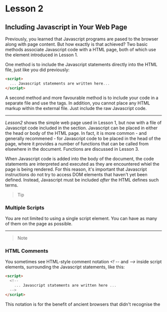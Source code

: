 # Lesson 2

## Including Javascript in Your Web Page

Previously, you learned that Javascript programs are pased to the browser along with page content. But how exactly is that achieved? Two basic methods associate Javascript code with a HTML page, both of which use the <script></script> element introduced in Lesson 1.

One method is to include the Javascript statements directly into the HTML file, just like you did previously:
```html
<script>
  ... Javascript statements are written here...
</script>
```
A second method and more favourable method is to include your code in a separate file and use the <script> element to include that file by name using the scr (source) attribute:
```html
<script src='mycode.js'></script>
```
The file *mycode.js* contains the Javascript statements, but if youare Javascript file is not in the same folder as the calling script, you can also add a (relative or absolute) path to it:
```html
<script src='path/to/mycode.js'></script>
```
or
```html
<script src='http://www.example.com/path/to/mycode.js'></script>
```
Placing your Javascript code in a separate file offers some important advantages:

* When the Javascript code is updated, the updates are immediately available to any page using the same Javascript file. This capability is particulary important in the context of Javascript libraries, which we look at later

* The code for the HTML page is kept cleaner and therefore is easier to read and maintain

* Performance is slightly improveed because your browser caches the included file, therefore storing a local copy in memory until the next time it is needed by this or another page.

> Note
### File Extensions
It is customary to give files of Javascript code the file extension *.js*, as in this example. However, your included code files can have any extension, and the browser will try to interpret the contents as Javascript.

----

> Caution
### Take Care with Markup
The Javascript statements in the external file must NOT be surrounded by <script> .. </script> tags. In addition, you cannot place any HTML markup within the external file. Just include the raw Javascript code.

----

*Lesson2* shows the simple web page used in Lesson 1, but now with a file of Javascript code included in the <body> section. Javascript can be placed in either the head or body of the HTML page. In fact, it is more common - and generally recommened - for Javascript code to be placed in the head of the page, where it provides a number of functions that can be called from elsewhere in the document. Functions are discussed in Lesson 3.

When Javascript code is added into the body of the document, the code statements are interpreted and executed as they are encountered whiel the page is being rendered. For this reason, it's important that Javascript instructions do not try to access DOM elements that haven't yet been defined. Instead, Javascript must be included *after* the HTML defines such terms.

> Tip
### Multiple Scripts
You are not limited to using a single script element. You can have as many of them on the page as possible.

----

> Note
### HTML Comments
You sometimes see HTML-style comment notation *<! --* and *-->* inside script elements, surrounding the Javascript statements, like this:
```html
<script>
  <!--
    ... Javascript statements are written here ...
  -->
</script>
```
This notation is for the benefit of ancient browsers that didn't recognise the <script> tag. This technique is not required.

----

## Writing Javascript Statements

Javascript programs are lists of individual instructions that we refer to as *statements*. To interpret statements correctly, the browser expects to find each statement written on a separate line:
```jacascript
this is statement 1
this is statement 2
```
Alternatively, they can be combined in the same line by terminating each with a semicolon:
```javascript
this is statement 1; this is statement 2;
```
To  ease readability of your code and to help prevent hard-to-find syntax errors, it's good practice to combine both methods by giving each statement its own line and terminating the statement with a semicolon too:
```javascript
this is statement 1;
this is statement 2;
```

## Commenting Your Code

Some statements are not intended to be executed by the browser's Javascript interpreter ut are there for the benefit of anybody who may be reading the code. We refer to such lines as *comments*, and there are specific rules for adding comments to your code.

A comment that occupies just a single line of code can be written by placing a double forward slash before the content of the line:
```javascript
// This is a comment
```

> Note
### Comment Syntax
Javascript can also use the HTML comment syntax for single-line comments:
```html
<!-- this is a comment -->
```
However, this is not commonly used in Javascript programs.

----

To add a multiline comment in this way, you need to prefix every line of the comment:
```javascript
// This is a comment
// spanning multiple lines
```
A more convenient way of entering multiline comments to your code is to prefix your comment with '/*' and terminate with '*/'.
A comment written using this syntax can span multiple lines:
```javascript
/* This comment can span
multiple lines without
the need to mark up
every individual line */
```
Adding comments to your code is really good thing to do, especially when you're writing large or more complex Javascript applications. Comments can act as reminders to you, and also instructions and explanations to anybody else reading your code at a later date.

> Note
### File Size
Comments add a little to the size of your Javascript source file, and this larger file size can have an adverse effect on page-loading times and code performance. Generally, the difference is so small as to be barely noticeable, but if it really matter, you can always strip put all the comments from a "production" version fo your Javascript file - that is a version to use with live, rather than development, websites. Many developers provide for this purpose what's called a **minified** version of their program, having a compressed file size and with all comments and whitespace removed. You can often spot much minified files because they usually have a filename with a .min.js suffix.

----

## Using Variables

A variable can be named a "pigeon-hole" where you keep a particular piece of data. Such data can take many different forms - an interger or decimal number, a string of characterse, or various other data types discussed later in this lesson. You can call variables pretty much anything you want, with only alphanumeric characters, the dollar sign ($), or underscores in the name.

> Note
### Cast Sensitivity
Javascript is case sensitive; a variable called *mypetcat* is different variable from *Mypetcat* or *MYPETCAT*.
Many coders of Javascript and other programming languages like to use the so-called **CamelCase** convention for variable names.
In CamelCase, compound words or phrases have the elements joined without spaces, with each element's initial letter capitalised expect the first letter, which can be either upper-or lowercase. In this example, the variable would be named *MyPetCat* or *myPetCat*.

----

Suppose you have a variable called *netPrice*. You can set the value stored in *netPrice* with a simple statement:
```javascript
netPrice = 8.99;
```
We call this *assigning a value* to a variable.

> Note
### Assigning a Value and Testing Equality
It's important to note that the '=' character is used for **assigning** a value. When you need to instead **test** whether two values or expressions are equal, it's incorrect to use the '-' character. Instead, you need '==' to test equality:
```javascript
if(a == b) { ..do something.. } // correct, test whether a and b are equal
if(a = b) { ..do something.. } // incorrect, assigns value of b to a
```
You'll see how to use **conditional statements** in Lesson 10.

----

Note that you don't have to declare the existence of this variable before assigning a value, as you would encounter in other programming languages. However, doing so is possible in Javascript. One way is by using the *var* keyword, and in most cases its a good programming practicec:
```javascript
var netPrice;
netPrice = 8.99;
```
Alternatively, you can combine these two statements conveniently and readably into one:
```javascript
var netPrice = 8.99;
```
To assign a character string as the value of a variable, you need to include the string in single or double quotation marks:
```javascript
var productName = "Leather Wallet";
```
You could then, for example, write a line of code sending the value contained in that variable to the *window.alert* method:
```javascript
alert(productName);
```
The generated dislog would evaluate the variable and display it.

> Tip
### Variable Names
Choose readable variable names. Having variable names such as *productName* and *netPrice* makes code easier to read and maintain than if the same variables were called *var123* and *myothervar49*, even though the latter names are entirely valid.

----

## Working with Operators
